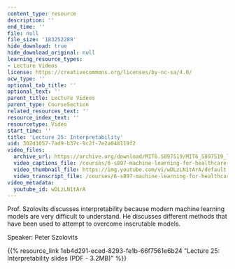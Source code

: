 ```yaml
---
content_type: resource
description: ''
end_time: ''
file: null
file_size: '183252289'
hide_download: true
hide_download_original: null
learning_resource_types:
- Lecture Videos
license: https://creativecommons.org/licenses/by-nc-sa/4.0/
ocw_type: ''
optional_tab_title: ''
optional_text: ''
parent_title: Lecture Videos
parent_type: CourseSection
related_resources_text: ''
resource_index_text: ''
resourcetype: Video
start_time: ''
title: 'Lecture 25: Interpretability'
uid: 302d1057-7ad9-b37c-9c2f-7e2a048119f2
video_files:
  archive_url: https://archive.org/download/MIT6.S897S19/MIT6_S897S19_lec25_300k.mp4
  video_captions_file: /courses/6-s897-machine-learning-for-healthcare-spring-2019/a40105597be75542b9a09124a4232b0a_wDLzLN1tArA.vtt
  video_thumbnail_file: https://img.youtube.com/vi/wDLzLN1tArA/default.jpg
  video_transcript_file: /courses/6-s897-machine-learning-for-healthcare-spring-2019/c9bd7218e4e054f8a91072a4b526990d_wDLzLN1tArA.pdf
video_metadata:
  youtube_id: wDLzLN1tArA
---
```


Prof. Szolovits discusses interpretability because modern machine learning models are very difficult to understand. He discusses different methods that have been used to attempt to overcome inscrutable models.

Speaker: Peter Szolovits

{{% resource_link 1eb4d291-eced-8293-fe1b-66f7561e6b24 "Lecture 25: Interpretability slides (PDF - 3.2MB)" %}}


